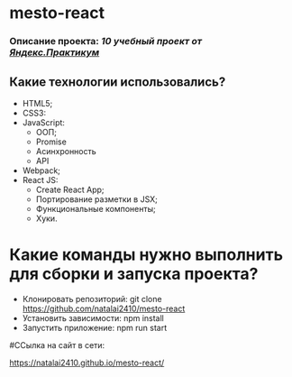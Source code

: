 # mesto-react
### Описание проекта: *10 учебный проект от [Яндекс.Практикум](https://practicum.yandex.ru/web/)*



## Какие технологии использовались?

- HTML5;
- CSS3:
- JavaScript:
  - ООП;
  - Promise
  - Асинхронность
  - API
- Webpack;
- React JS:
  - Create React App;
  - Портирование разметки в JSX;
  - Функциональные компоненты;
  - Хуки.

# Какие команды нужно выполнить для сборки и запуска проекта?

 - Клонировать репозиторий: git clone https://github.com/natalai2410/mesto-react
 - Установить зависимости:  npm install
 - Запустить приложение:    npm run start


#ССылка на сайт в  сети:  

https://natalai2410.github.io/mesto-react/